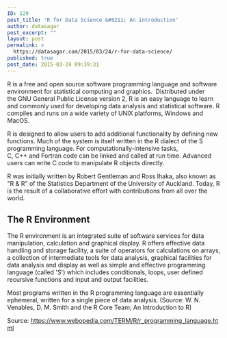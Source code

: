 ```yaml
---
ID: 129
post_title: 'R for Data Science &#8211; An introduction'
author: datasagar
post_excerpt: ""
layout: post
permalink: >
  https://datasagar.com/2015/03/24/r-for-data-science/
published: true
post_date: 2015-03-24 09:39:31
---
```

R is a free and open source software programming language and software environment for statistical computing and graphics.  Distributed under the GNU General Public License version 2, R is an easy language to learn and commonly used for developing data analysis and statistical software. R compiles and runs on a wide variety of UNIX platforms, Windows and MacOS.

R is designed to allow users to add additional functionality by defining new functions. Much of the system is itself written in the R dialect of the S programming language. For computationally-intensive tasks, C, C++ and Fortran code can be linked and called at run time. Advanced users can write C code to manipulate R objects directly.

R was initially written by Robert Gentleman and Ross Ihaka, also known as "R &amp; R" of the Statistics Department of the University of Auckland. Today, R is the result of a collaborative effort with contributions from all over the world.
<h2>The R Environment</h2>
The R environment is an integrated suite of software services for data manipulation, calculation and graphical display. R offers effective data handling and storage facility, a suite of operators for calculations on arrays, a collection of intermediate tools for data analysis, graphical facilities for data analysis and display as well as simple and effective programming language (called 'S') which includes conditionals, loops, user defined recursive functions and input and output facilities.

Most programs written in the R programming language are essentially ephemeral, written for a single piece of data analysis. (Source: W. N. Venables, D. M. Smith and the R Core Team; An Introduction to R)

Source: https://www.webopedia.com/TERM/R/r_programming_language.html